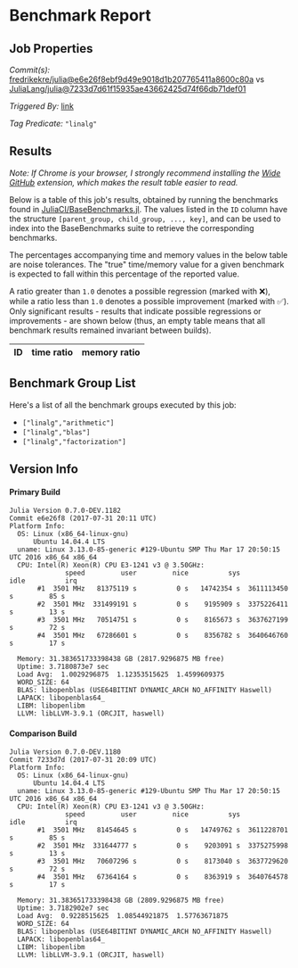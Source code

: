 # Benchmark Report

## Job Properties

*Commit(s):* [fredrikekre/julia@e6e26f8ebf9d49e9018d1b207765411a8600c80a](https://github.com/fredrikekre/julia/commit/e6e26f8ebf9d49e9018d1b207765411a8600c80a) vs [JuliaLang/julia@7233d7d61f15935ae43662425d74f66db71def01](https://github.com/JuliaLang/julia/commit/7233d7d61f15935ae43662425d74f66db71def01)

*Triggered By:* [link](https://github.com/JuliaLang/julia/pull/22923#issuecomment-319185860)

*Tag Predicate:* `"linalg"`

## Results

*Note: If Chrome is your browser, I strongly recommend installing the [Wide GitHub](https://chrome.google.com/webstore/detail/wide-github/kaalofacklcidaampbokdplbklpeldpj?hl=en)
extension, which makes the result table easier to read.*

Below is a table of this job's results, obtained by running the benchmarks found in
[JuliaCI/BaseBenchmarks.jl](https://github.com/JuliaCI/BaseBenchmarks.jl). The values
listed in the `ID` column have the structure `[parent_group, child_group, ..., key]`,
and can be used to index into the BaseBenchmarks suite to retrieve the corresponding
benchmarks.

The percentages accompanying time and memory values in the below table are noise tolerances. The "true"
time/memory value for a given benchmark is expected to fall within this percentage of the reported value.

A ratio greater than `1.0` denotes a possible regression (marked with :x:), while a ratio less
than `1.0` denotes a possible improvement (marked with :white_check_mark:). Only significant results - results
that indicate possible regressions or improvements - are shown below (thus, an empty table means that all
benchmark results remained invariant between builds).

| ID | time ratio | memory ratio |
|----|------------|--------------|

## Benchmark Group List

Here's a list of all the benchmark groups executed by this job:

- `["linalg","arithmetic"]`
- `["linalg","blas"]`
- `["linalg","factorization"]`

## Version Info

#### Primary Build

```
Julia Version 0.7.0-DEV.1182
Commit e6e26f8 (2017-07-31 20:11 UTC)
Platform Info:
  OS: Linux (x86_64-linux-gnu)
      Ubuntu 14.04.4 LTS
  uname: Linux 3.13.0-85-generic #129-Ubuntu SMP Thu Mar 17 20:50:15 UTC 2016 x86_64 x86_64
  CPU: Intel(R) Xeon(R) CPU E3-1241 v3 @ 3.50GHz: 
              speed         user         nice          sys         idle          irq
       #1  3501 MHz   81375119 s          0 s   14742354 s  3611113450 s         85 s
       #2  3501 MHz  331499191 s          0 s    9195909 s  3375226411 s         13 s
       #3  3501 MHz   70514751 s          0 s    8165673 s  3637627199 s         72 s
       #4  3501 MHz   67286601 s          0 s    8356782 s  3640646760 s         17 s
       
  Memory: 31.383651733398438 GB (2817.9296875 MB free)
  Uptime: 3.7180873e7 sec
  Load Avg:  1.0029296875  1.12353515625  1.4599609375
  WORD_SIZE: 64
  BLAS: libopenblas (USE64BITINT DYNAMIC_ARCH NO_AFFINITY Haswell)
  LAPACK: libopenblas64_
  LIBM: libopenlibm
  LLVM: libLLVM-3.9.1 (ORCJIT, haswell)

```

#### Comparison Build

```
Julia Version 0.7.0-DEV.1180
Commit 7233d7d (2017-07-31 20:09 UTC)
Platform Info:
  OS: Linux (x86_64-linux-gnu)
      Ubuntu 14.04.4 LTS
  uname: Linux 3.13.0-85-generic #129-Ubuntu SMP Thu Mar 17 20:50:15 UTC 2016 x86_64 x86_64
  CPU: Intel(R) Xeon(R) CPU E3-1241 v3 @ 3.50GHz: 
              speed         user         nice          sys         idle          irq
       #1  3501 MHz   81454645 s          0 s   14749762 s  3611228701 s         85 s
       #2  3501 MHz  331644777 s          0 s    9203091 s  3375275998 s         13 s
       #3  3501 MHz   70607296 s          0 s    8173040 s  3637729620 s         72 s
       #4  3501 MHz   67364164 s          0 s    8363919 s  3640764578 s         17 s
       
  Memory: 31.383651733398438 GB (2809.9296875 MB free)
  Uptime: 3.7182902e7 sec
  Load Avg:  0.9228515625  1.08544921875  1.57763671875
  WORD_SIZE: 64
  BLAS: libopenblas (USE64BITINT DYNAMIC_ARCH NO_AFFINITY Haswell)
  LAPACK: libopenblas64_
  LIBM: libopenlibm
  LLVM: libLLVM-3.9.1 (ORCJIT, haswell)

```
